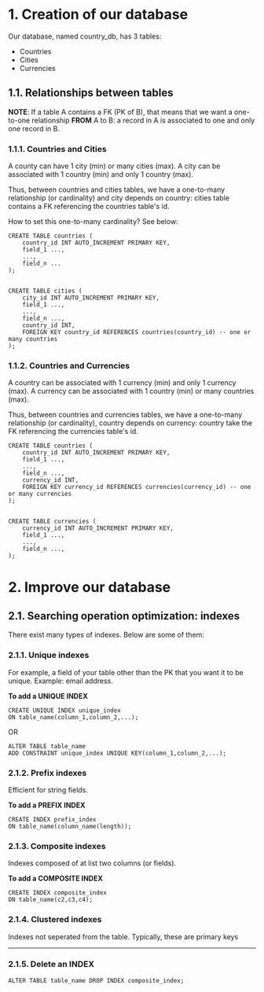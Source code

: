 # 1. Creation of our database

Our database, named country_db, has 3 tables:
* Countries
* Cities
* Currencies

## 1.1. Relationships between tables


**NOTE**: If a table A contains a FK (PK of B), that means that we want a one-to-one relationship **FROM** A to B: a record in A is associated to one and only one record in B.

### 1.1.1. Countries and Cities

A county can have 1 city (min) or many cities (max).
A city can be associated with 1 country (min) and only 1 country (max).

Thus, between countries and cities tables, we have a one-to-many relationship (or cardinality) and city depends on country: cities table contains a FK referencing the countries table's id.

How to set this one-to-many cardinality? See below:

```
CREATE TABLE countries (
    country_id INT AUTO_INCREMENT PRIMARY KEY,
    field_1 ...,
    ...,
    field_n ...
);


CREATE TABLE cities (
    city_id INT AUTO_INCREMENT PRIMARY KEY,
    field_1 ...,
    ...,
    field_n ...,
    country_id INT,
    FOREIGN KEY country_id REFERENCES countries(country_id) -- one or many countries
);
```


### 1.1.2. Countries and Currencies

A country can be associated with 1 currency (min) and only 1 currency (max).
A currency can be associated with 1 country (min) or many countries (max).

Thus, between countries and currencies tables, we have a one-to-many relationship (or cardinality), country depends on currency: country take the FK referencing the currencies table's id.

```
CREATE TABLE countries (
    country_id INT AUTO_INCREMENT PRIMARY KEY,
    field_1 ...,
    ...,
    field_n ...,
    currency_id INT,
    FOREIGN KEY currency_id REFERENCES currencies(currency_id) -- one or many currencies
);


CREATE TABLE currencies (
    currency_id INT AUTO_INCREMENT PRIMARY KEY,
    field_1 ...,
    ...,
    field_n ...,
);
```

# 2. Improve our database

## 2.1. Searching operation optimization: indexes

There exist many types of indexes. Below are some of them:

### 2.1.1. Unique indexes

For example, a field of your table other than the PK that you want it to be unique. Example: email address.

**To add a UNIQUE INDEX**
```
CREATE UNIQUE INDEX unique_index
ON table_name(column_1,column_2,...);
```

OR

```
ALTER TABLE table_name
ADD CONSTRAINT unique_index UNIQUE KEY(column_1,column_2,...);
```

### 2.1.2. Prefix indexes

Efficient for string fields.

**To add a PREFIX INDEX**

```
CREATE INDEX prefix_index
ON table_name(column_name(length));
```

### 2.1.3. Composite indexes

Indexes composed of at list two columns (or fields).

**To add a COMPOSITE INDEX**

```
CREATE INDEX composite_index 
ON table_name(c2,c3,c4);
```


### 2.1.4. Clustered indexes

Indexes not seperated from the table. Typically, these are primary keys

---------

### 2.1.5. Delete an INDEX
```
ALTER TABLE table_name DROP INDEX composite_index;
```
